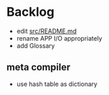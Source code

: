 # Backlog

- edit [src/README.md](src/README.md)
- rename APP I/O appropriately
- add Glossary



## meta compiler
- use hash table as dictionary